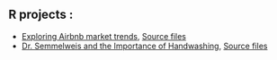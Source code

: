 ## R projects :

* [Exploring Airbnb market trends](https://aymennasri.github.io/airbnb_report.html), [Source files](https://github.com/aymennasri/AirbnbMarketTrends)
* [Dr. Semmelweis and the Importance of Handwashing](https://aymennasri.github.io/handwashing_report.html), [Source files](https://github.com/aymennasri/ImportanceOfHandwashing)
